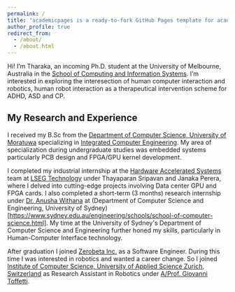 ```yaml
---
permalink: /
title: "academicpages is a ready-to-fork GitHub Pages template for academic personal websites"
author_profile: true
redirect_from: 
  - /about/
  - /about.html
---
```


Hi! I’m Tharaka, an incoming Ph.D. student at the University of Melbourne, Australia in the [School of Computing and Information Systems](https://cis.unimelb.edu.au/). I’m interested in exploring the interesection of human computer interaction and robotics, human robot interaction as a therapeutical intervention scheme for ADHD, ASD and CP.


## My Research and Experience 

I received my B.Sc from the [Department of Computer Science, University of Moratuwa](https://cse.mrt.ac.lk/) specializing in [Integrated Computer Engineering](https://cse.mrt.ac.lk/programs/ICE). My area of specialization during undergraduate studies was embedded systems particularly PCB design and FPGA/GPU kernel development. 

I completed my industrial internship at the [Hardware Accelerated Systems](https://arteculate.asia/lseg-tech-talks-pre-event-gpu-machine-learning/) team at [LSEG Technology](https://www.linkedin.com/company/lsegtechnology/) under Thayaparan Sripavan and Janaka Perera, where I delved into cutting-edge projects involving Data center GPU and FPGA cards. I also completed a short-term (3 months) research internship under [Dr. Anusha Withana](https://www.sydney.edu.au/engineering/about/our-people/academic-staff/anusha-withana.html) at (Department of Computer Science and Engineering, University of Sydney)[https://www.sydney.edu.au/engineering/schools/school-of-computer-science.html]. My time at the University of Sydney's Department of Computer Science and Engineering further honed my skills, particularly in Human-Computer Interface technology.

After graduation I joined [Zerobeta Inc.](https://www.zerobeta.xyz/) as a Software Engineer. During this time I was interested in robotics and wanted a career change. So I joined [Institute of Computer Science, University of Applied Science Zurich, Switzerland](https://www.zhaw.ch/en/engineering/institutes-centres/init/) as Research Assistant in Robotics under [A/Prof. Giovanni Toffetti](https://scholar.google.com/citations?user=T1oURHYAAAAJ).



